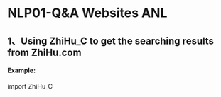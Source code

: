 # NLP01-Q&A Websites ANL
## 1、Using ZhiHu_C to get the searching results from ZhiHu.com
####  Example:
import ZhiHu_C 


